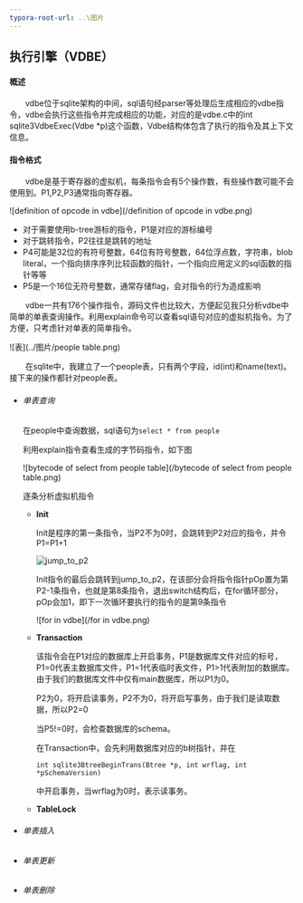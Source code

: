 ```yaml
---
typora-root-url: ..\图片
---
```


## 执行引擎（VDBE）

#### 概述

&emsp;&emsp;vdbe位于sqlite架构的中间，sql语句经parser等处理后生成相应的vdbe指令，vdbe会执行这些指令并完成相应的功能，对应的是vdbe.c中的int sqlite3VdbeExec(Vdbe *p)这个函数，Vdbe结构体包含了执行的指令及其上下文信息。

#### 指令格式

&emsp;&emsp;vdbe是基于寄存器的虚拟机，每条指令会有5个操作数，有些操作数可能不会使用到。P1,P2,P3通常指向寄存器。

![definition of opcode in vdbe](/definition of opcode in vdbe.png)

- 对于需要使用b-tree游标的指令，P1是对应的游标编号
- 对于跳转指令，P2往往是跳转的地址
- P4可能是32位的有符号整数，64位有符号整数，64位浮点数，字符串，blob literal，一个指向排序序列比较函数的指针，一个指向应用定义的sql函数的指针等等
- P5是一个16位无符号整数，通常存储flag，会对指令的行为造成影响

&emsp;&emsp;vdbe一共有176个操作指令，源码文件也比较大，方便起见我只分析vdbe中简单的单表查询操作。利用explain命令可以查看sql语句对应的虚拟机指令。为了方便，只考虑针对单表的简单指令。

![表](../图片/people table.png)

&emsp;&emsp;在sqlite中，我建立了一个people表，只有两个字段，id(int)和name(text)。接下来的操作都针对people表。

- ###### 单表查询

  在people中查询数据，sql语句为`select * from people`

  利用explain指令查看生成的字节码指令，如下图

  ![bytecode of select from people table](/bytecode of select from people table.png)

  逐条分析虚拟机指令

  - **Init**  

    Init是程序的第一条指令，当P2不为0时，会跳转到P2对应的指令，并令P1=P1+1

    ![jump_to_p2](/jump_to_p2.png)

    Init指令的最后会跳转到jump_to_p2，在该部分会将指令指针pOp置为第P2-1条指令，也就是第8条指令，退出switch结构后，在for循环部分，pOp会加1，即下一次循环要执行的指令的是第9条指令

    ![for in vdbe](/for in vdbe.png)

  - **Transaction**

    该指令会在P1对应的数据库上开启事务，P1是数据库文件对应的标号，P1=0代表主数据库文件，P1=1代表临时表文件，P1>1代表附加的数据库。由于我们的数据库文件中仅有main数据库，所以P1为0。

    P2为0，将开启读事务，P2不为0，将开启写事务，由于我们是读取数据，所以P2=0

    当P5!=0时，会检查数据库的schema。

    在Transaction中，会先利用数据库对应的b树指针，并在

    `int sqlite3BtreeBeginTrans(Btree *p, int wrflag, int *pSchemaVersion)`

    中开启事务，当wrflag为0时，表示读事务。

  - **TableLock**

    

  

- ###### 单表插入

- ###### 单表更新

- ###### 单表删除

